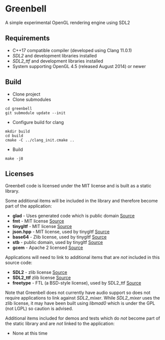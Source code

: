 # Greenbell
A simple experimental OpenGL rendering engine using SDL2

## Requirements
* C++17 compatible compiler (developed using Clang 11.0.1)
* *SDL2* and development libraries installed
* *SDL2_ttf* and development libraries installed
* System supporting OpenGL 4.5 (released August 2014) or newer

## Build
* Clone project
* Clone submodules
```
cd greenbell
git submodule update --init
```
* Configure build for clang
```
mkdir build
cd build
cmake -C ../clang_init.cmake ..
```
* Build
```
make -j8
```

## Licenses
Greenbell code is licensed under the MIT license and is built as a static library.

Some additional items will be included in the library and therefore become part of the application:
* **glad** - Uses generated code which is public domain [Source](https://glad.dav1d.de)
* **fmt** - MIT license [Source](https://github.com/fmtlib/fmt)
* **tinygltf** - MIT license [Source](https://github.com/syoyo/tinygltf)
* **json.hpp** - MIT license, used by tinygltf [Source](https://github.com/nlohmann/json)
* **base64** - Zlib license, used by tinygltf [Source](https://github.com/ReneNyffenegger/cpp-base64)
* **stb** - public domain, used by tinygltf [Source](https://github.com/nothings/stb)
* **gcem** - Apache 2 licensed [Source](https://github.com/kthohr/gcem)

Applications will need to link to additional items that are *not* included in this source code:
* **SDL2** - zlib license [Source](https://github.com/libsdl-org/SDL)
* **SDL2_ttf** zlib license [Source](https://github.com/libsdl-org/SDL)
* **freetype** - FTL (a BSD-style license), used by SDL2_ttf [Source](https://freetype.org/license.html)

Note that Greenbell does not currently have audio support so does not require applications to link against *SDL2_mixer*. While *SDL2_mixer* uses the zlib license, it may have been built using *libmad0* which is under the GPL (not LGPL) so caution is advised.

Additional items included for demos and tests which do *not* become part of the static library and are *not* linked to the application:
* None at this time
